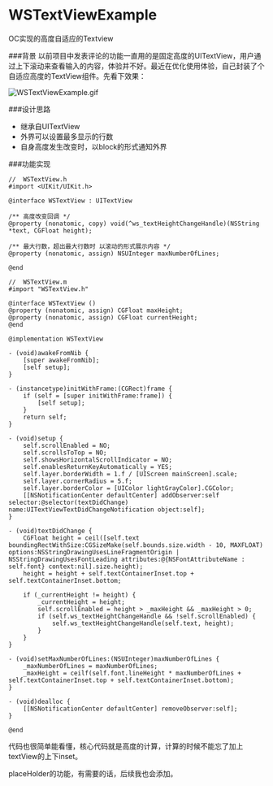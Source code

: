 # WSTextViewExample
OC实现的高度自适应的Textview

###背景
以前项目中发表评论的功能一直用的是固定高度的UITextView，用户通过上下滚动来查看输入的内容，体验并不好。最近在优化使用体验，自己封装了个自适应高度的TextView组件。先看下效果：

![WSTextViewExample.gif](http://upload-images.jianshu.io/upload_images/1425951-25c4473a138e9cd1.gif?imageMogr2/auto-orient/strip)

###设计思路
+ 继承自UITextView
+ 外界可以设置最多显示的行数
+ 自身高度发生改变时，以block的形式通知外界

###功能实现
```
//  WSTextView.h
#import <UIKit/UIKit.h>

@interface WSTextView : UITextView

/** 高度改变回调 */
@property (nonatomic, copy) void(^ws_textHeightChangeHandle)(NSString *text, CGFloat height);

/** 最大行数，超出最大行数时 以滚动的形式展示内容 */
@property (nonatomic, assign) NSUInteger maxNumberOfLines;

@end
```

```
//  WSTextView.m
#import "WSTextView.h"

@interface WSTextView ()
@property (nonatomic, assign) CGFloat maxHeight;
@property (nonatomic, assign) CGFloat currentHeight;
@end

@implementation WSTextView

- (void)awakeFromNib {
    [super awakeFromNib];
    [self setup];
}

- (instancetype)initWithFrame:(CGRect)frame {
    if (self = [super initWithFrame:frame]) {
        [self setup];
    }
    return self;
}

- (void)setup {
    self.scrollEnabled = NO;
    self.scrollsToTop = NO;
    self.showsHorizontalScrollIndicator = NO;
    self.enablesReturnKeyAutomatically = YES;
    self.layer.borderWidth = 1.f / [UIScreen mainScreen].scale;
    self.layer.cornerRadius = 5.f;
    self.layer.borderColor = [UIColor lightGrayColor].CGColor;
    [[NSNotificationCenter defaultCenter] addObserver:self selector:@selector(textDidChange) name:UITextViewTextDidChangeNotification object:self];
}

- (void)textDidChange {
    CGFloat height = ceil([self.text boundingRectWithSize:CGSizeMake(self.bounds.size.width - 10, MAXFLOAT) options:NSStringDrawingUsesLineFragmentOrigin | NSStringDrawingUsesFontLeading attributes:@{NSFontAttributeName : self.font} context:nil].size.height);
    height = height + self.textContainerInset.top + self.textContainerInset.bottom;
    
    if (_currentHeight != height) {
        _currentHeight = height;
        self.scrollEnabled = height > _maxHeight && _maxHeight > 0;
        if (self.ws_textHeightChangeHandle && !self.scrollEnabled) {
            self.ws_textHeightChangeHandle(self.text, height);
        }
    }
}

- (void)setMaxNumberOfLines:(NSUInteger)maxNumberOfLines {
    _maxNumberOfLines = maxNumberOfLines;
    _maxHeight = ceilf(self.font.lineHeight * maxNumberOfLines + self.textContainerInset.top + self.textContainerInset.bottom);
}

- (void)dealloc {
    [[NSNotificationCenter defaultCenter] removeObserver:self];
}

@end

```

代码也很简单能看懂，核心代码就是高度的计算，计算的时候不能忘了加上textView的上下inset。

placeHolder的功能，有需要的话，后续我也会添加。
